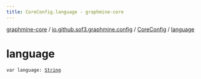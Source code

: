 ```yaml
---
title: CoreConfig.language - graphmine-core
---
```


[graphmine-core](../../index.html) / [io.github.sof3.graphmine.config](../index.html) / [CoreConfig](index.html) / [language](./language.html)

# language

`var language: `[`String`](https://kotlinlang.org/api/latest/jvm/stdlib/kotlin/-string/index.html)